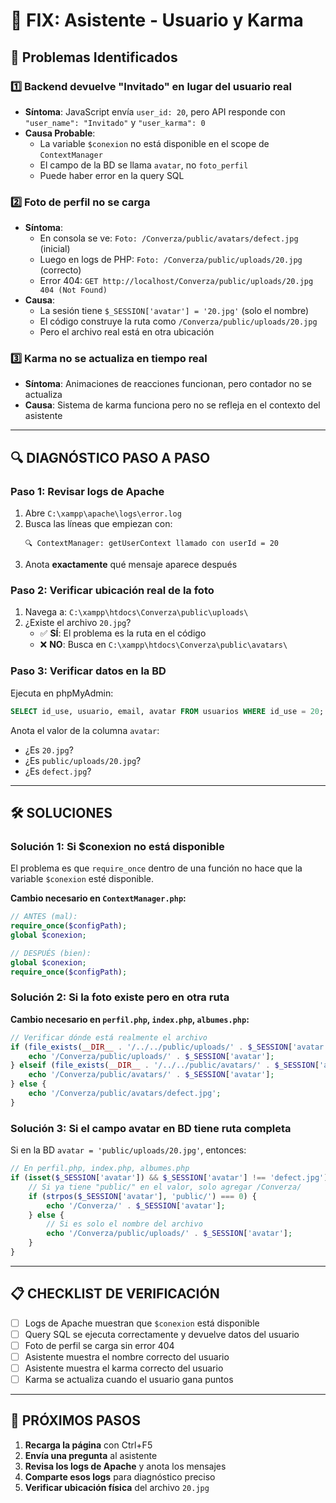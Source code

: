 # 🔧 FIX: Asistente - Usuario y Karma

## 🎯 Problemas Identificados

### 1️⃣ **Backend devuelve "Invitado" en lugar del usuario real**
- **Síntoma**: JavaScript envía `user_id: 20`, pero API responde con `"user_name": "Invitado"` y `"user_karma": 0`
- **Causa Probable**: 
  - La variable `$conexion` no está disponible en el scope de `ContextManager`
  - El campo de la BD se llama `avatar`, no `foto_perfil`
  - Puede haber error en la query SQL

### 2️⃣ **Foto de perfil no se carga**
- **Síntoma**: 
  - En consola se ve: `Foto: /Converza/public/avatars/defect.jpg` (inicial)
  - Luego en logs de PHP: `Foto: /Converza/public/uploads/20.jpg` (correcto)
  - Error 404: `GET http://localhost/Converza/public/uploads/20.jpg 404 (Not Found)`
- **Causa**: 
  - La sesión tiene `$_SESSION['avatar'] = '20.jpg'` (solo el nombre)
  - El código construye la ruta como `/Converza/public/uploads/20.jpg`
  - Pero el archivo real está en otra ubicación

### 3️⃣ **Karma no se actualiza en tiempo real**
- **Síntoma**: Animaciones de reacciones funcionan, pero contador no se actualiza
- **Causa**: Sistema de karma funciona pero no se refleja en el contexto del asistente

---

## 🔍 DIAGNÓSTICO PASO A PASO

### Paso 1: Revisar logs de Apache

1. Abre `C:\xampp\apache\logs\error.log`
2. Busca las líneas que empiezan con:
   ```
   🔍 ContextManager: getUserContext llamado con userId = 20
   ```
3. Anota **exactamente** qué mensaje aparece después

### Paso 2: Verificar ubicación real de la foto

1. Navega a: `C:\xampp\htdocs\Converza\public\uploads\`
2. ¿Existe el archivo `20.jpg`?
   - ✅ **SÍ**: El problema es la ruta en el código
   - ❌ **NO**: Busca en `C:\xampp\htdocs\Converza\public\avatars\`

### Paso 3: Verificar datos en la BD

Ejecuta en phpMyAdmin:
```sql
SELECT id_use, usuario, email, avatar FROM usuarios WHERE id_use = 20;
```

Anota el valor de la columna `avatar`:
- ¿Es `20.jpg`?
- ¿Es `public/uploads/20.jpg`?
- ¿Es `defect.jpg`?

---

## 🛠️ SOLUCIONES

### Solución 1: Si $conexion no está disponible

El problema es que `require_once` dentro de una función no hace que la variable `$conexion` esté disponible.

**Cambio necesario en `ContextManager.php`:**

```php
// ANTES (mal):
require_once($configPath);
global $conexion;

// DESPUÉS (bien):
global $conexion;
require_once($configPath);
```

### Solución 2: Si la foto existe pero en otra ruta

**Cambio necesario en `perfil.php`, `index.php`, `albumes.php`:**

```php
// Verificar dónde está realmente el archivo
if (file_exists(__DIR__ . '/../../public/uploads/' . $_SESSION['avatar'])) {
    echo '/Converza/public/uploads/' . $_SESSION['avatar'];
} elseif (file_exists(__DIR__ . '/../../public/avatars/' . $_SESSION['avatar'])) {
    echo '/Converza/public/avatars/' . $_SESSION['avatar'];
} else {
    echo '/Converza/public/avatars/defect.jpg';
}
```

### Solución 3: Si el campo avatar en BD tiene ruta completa

Si en la BD `avatar = 'public/uploads/20.jpg'`, entonces:

```php
// En perfil.php, index.php, albumes.php
if (isset($_SESSION['avatar']) && $_SESSION['avatar'] !== 'defect.jpg') {
    // Si ya tiene "public/" en el valor, solo agregar /Converza/
    if (strpos($_SESSION['avatar'], 'public/') === 0) {
        echo '/Converza/' . $_SESSION['avatar'];
    } else {
        // Si es solo el nombre del archivo
        echo '/Converza/public/uploads/' . $_SESSION['avatar'];
    }
}
```

---

## 📋 CHECKLIST DE VERIFICACIÓN

- [ ] Logs de Apache muestran que `$conexion` está disponible
- [ ] Query SQL se ejecuta correctamente y devuelve datos del usuario
- [ ] Foto de perfil se carga sin error 404
- [ ] Asistente muestra el nombre correcto del usuario
- [ ] Asistente muestra el karma correcto del usuario
- [ ] Karma se actualiza cuando el usuario gana puntos

---

## 🚀 PRÓXIMOS PASOS

1. **Recarga la página** con Ctrl+F5
2. **Envía una pregunta** al asistente
3. **Revisa los logs de Apache** y anota los mensajes
4. **Comparte esos logs** para diagnóstico preciso
5. **Verificar ubicación física** del archivo `20.jpg`

